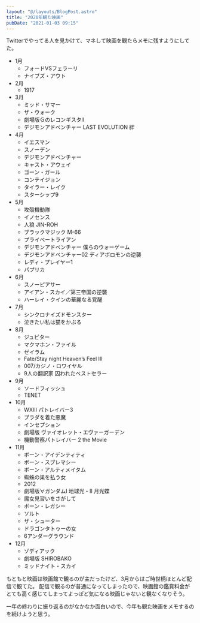 ```yaml
---
layout: "@/layouts/BlogPost.astro"
title: "2020年観た映画"
pubDate: "2021-01-03 09:15"
---
```

Twitterでやってる人を見かけて、マネして映画を観たらメモに残すようにしてた。

- 1月
  - フォードVSフェラーリ
  - ナイブズ・アウト
- 2月
  - 1917
- 3月
  - ミッド・サマー
  - ザ・ウォーク
  - 劇場版ＧのレコンギスタⅡ
  - デジモンアドベンチャー LAST EVOLUTION 絆
- 4月
  - イエスマン
  - スノーデン
  - デジモンアドベンチャー
  - キャスト・アウェイ
  - ゴーン・ガール
  - コンテイジョン
  - タイラー・レイク
  - スターシップ9
- 5月
  - 攻殻機動隊
  - イノセンス
  - 人狼 JIN-ROH
  - ブラックマジック M-66
  - プライベートライアン
  - デジモンアドベンチャー 僕らのウォーゲーム
  - デジモンアドベンチャー02 ディアボロモンの逆襲
  - レディ・プレイヤー1
  - パプリカ
- 6月
  - スノーピアサー
  - アイアン・スカイ／第三帝国の逆襲
  - ハーレイ・クインの華麗なる覚醒
- 7月
  - シンクロナイズドモンスター
  - 泣きたい私は猫をかぶる
- 8月
  - ジュピター
  - マクマホン・ファイル
  - ゼイラム
  - Fate/Stay night Heaven’s Feel Ⅲ
  - 007/カジノ・ロワイヤル
  - 9人の翻訳家 囚われたベストセラー
- 9月
  - ソードフィッシュ
  - TENET
- 10月
  - WXIII パトレイバー3
  - プラダを着た悪魔
  - インセプション
  - 劇場版 ヴァイオレット・エヴァーガーデン
  - 機動警察パトレイバー 2 the Movie
- 11月
  - ボーン・アイデンティティ
  - ボーン・スプレマシー
  - ボーン・アルティメイタム
  - 蜘蛛の巣を払う女
  - 2012
  - 劇場版∀ガンダムI 地球光・II 月光蝶
  - 魔女見習いをさがして
  - ボーン・レガシー
  - ソルト
  - ザ・シューター
  - ドラゴンタトゥーの女
  - 6アンダーグラウンド
- 12月
  - ゾディアック
  - 劇場版 SHIROBAKO
  - ミッドナイト・スカイ

もともと映画は映画館で観るのが主だったけど、3月からはご時世柄ほとんど配信で観てた。
配信で観るのが普通になってしまったので、映画館の鑑賞料金がとても高く感じてしまってよっぽど気になる映画じゃないと観なくなりそう。

一年の終わりに振り返るのがなかなか面白いので、今年も観た映画をメモするのを続けようと思う。
